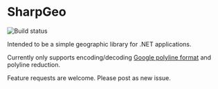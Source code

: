 # SharpGeo

![Build status](https://gabornemeth.visualstudio.com/_apis/public/build/definitions/e17374f6-8d0c-4d59-9174-38fd82d5da0d/6/badge)

Intended to be a simple geographic library for .NET applications.

Currently only supports encoding/decoding [Google polyline format](https://developers.google.com/maps/documentation/utilities/polylinealgorithm) and polyline reduction.

Feature requests are welcome. Please post as new issue.

